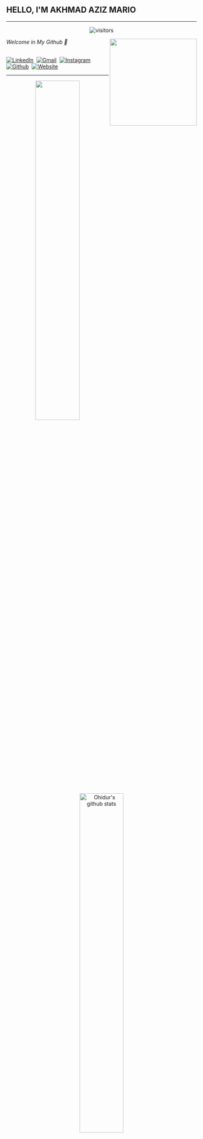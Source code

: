 <h2>HELLO, I'M AKHMAD AZIZ MARIO </h2>
<hr>
<p align="center"><img align="center" alt="visitors" src="https://gpvc.arturio.dev/akhmadazizmario"></p>
<img align='right' src="https://blogger.googleusercontent.com/img/b/R29vZ2xl/AVvXsEiTUBAMPFro0uBMP4CF30-55Pl_HPkouxUOrZhCFnzusq-j51qKtkDnlxoC89R67Hy7uw5Af-xGyiedqpNkTiMV2W6IYZf-ABnU3DTLSREQmeTuDAJUrdjc7hfVEP2iJUSJjFidPJEkjbdPNZydUkF5HrqzFO-eRoWq7sL5-ikhOXz9b3iOwQchH3YQiA/s320/undraw_version_control_re_mg66.png"  width="230">
<p><em>Welcome in My Github 👋</em> </p>
<br>
<a href="https://www.linkedin.com/in/akhmad-aziz-mario-262221232/"><img src="https://img.shields.io/badge/linkedin-%230077B5.svg?&style=for-the-badge&logo=linkedin&logoColor=white" alt="LinkedIn" /></a>&nbsp;
<a href="mailto:akhmadazizmario@gmail.com?subject=Halo%20Fasya"><img src="https://img.shields.io/badge/gmail-%23D14836.svg?&style=for-the-badge&logo=gmail&logoColor=white" alt="Gmail"/></a>&nbsp;
<a href="https://instagram.com/azizmario_"><img src="https://img.shields.io/badge/instagram-%23E4405F.svg?&style=for-the-badge&logo=instagram&logoColor=white" alt="Instagram" /></a>&nbsp;
<a href="#"><img src="https://img.shields.io/github/followers/secondl1f3?label=Follow&style=social" alt="Github" /></a>&nbsp;
<a href="https://akhmadazizmario.000webhostapp.com/"><img src="https://img.shields.io/badge/Website-46a2f1.svg?&style=flat-square&logo=Google-Chrome&logoColor=white&link=https://fajarah.wordpress.com/" alt="Website" /></a>&nbsp;

<hr>




<p align="center">
  <img width="48%"  align="center" src="https://github-readme-stats.vercel.app/api/top-langs/?username=fasya22&theme=vue-dark&hide_langs_below=1&layout=compact" />
</p>
<p align="center">
  <img width="48%"  align="center" src="https://github-readme-stats.vercel.app/api?username=fasya22&show_icons=true&theme=vue-dark&line_height=31" alt="Ohidur's github stats"/>
</p>
<!--
**akhmadazizmario/akhmadazizmario** is a ✨ _special_ ✨ repository because its `README.md` (this file) appears on your GitHub profile.

Here are some ideas to get you started:

- 🔭 I’m currently working on ...
- 🌱 I’m currently learning ...
- 👯 I’m looking to collaborate on ...
- 🤔 I’m looking for help with ...
- 💬 Ask me about ...
- 📫 How to reach me: ...
- 😄 Pronouns: ...
- ⚡ Fun fact: ...
-->
